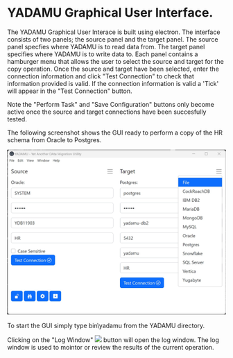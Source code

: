# YADAMU Graphical User Interface.

The YADAMU Graphical User Interace is built using electron. 
The interface consists of two panels; the source panel and the target panel. The source panel specfies where YADAMU is to read data from. The target panel specifies where YADAMU is to write data to. Each panel contains a hamburger menu that allows the user to select the source and target for the copy operation. Once the source and target have been selected, enter the connection information and click "Test Connection" to check that information provided is valid. If the connection information is valid a 'Tick' will appear in the "Test Connection" button.

Note the "Perform Task" and "Save Configuration" buttons only become active once the source and target connections have been succesfully tested.


The following screenshot shows the GUI ready to perform a copy of the HR schema from Oracle to Postgres. 

![YADAMU GUI](assets/YADAMU_GUI%231.JPG)

To start the GUI simply type bin\yadamu from the YADAMU directory.

Clicking on the "Log Window" <img src="https://raw.githubusercontent.com/encharm/Font-Awesome-SVG-PNG/master/black/png/128/binoculars.png" width="20"> button will open the log window. The log window is used to mointor or review the results of the current operation.
